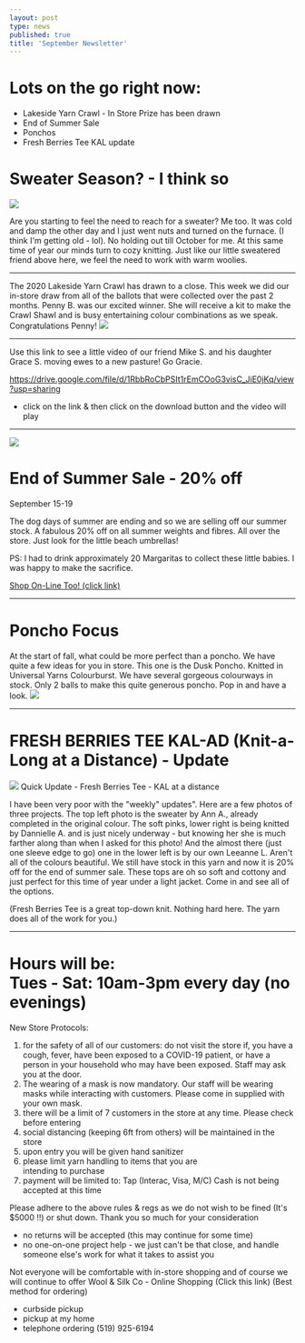 ```yaml
---
layout: post
type: news
published: true
title: 'September Newsletter'
---
```

<h1>Lots on the go right now:</h1>

- Lakeside Yarn Crawl - In Store Prize has been drawn
- End of Summer Sale
- Ponchos
- Fresh Berries Tee KAL update

<h1>Sweater Season? - I think so</h1>

<img src="/img/horse_sweater.jpg" /> 

 Are you starting to feel the need to reach for a sweater? Me too. It was cold and damp the other day and I just went nuts and turned on the furnace. (I think I'm getting old - lol). No holding out till October for me. At this same time of year our minds turn to cozy knitting. Just like our little sweatered friend above here, we feel the need to work with warm woolies.
<hr />
The 2020 Lakeside Yarn Crawl has drawn to a close. This week we did our in-store draw from all of the ballots that were collected over the past 2 months. Penny B. was our excited winner. She will receive a kit to make the Crawl Shawl and is busy entertaining colour combinations as we speak. Congratulations Penny!
<img src="/img/lakeside_crawl.jpg" />
<hr />
Use this link to see a little video of our friend Mike S. and his daughter Grace S. moving ewes to a new pasture! Go Gracie.

<a href="https://drive.google.com/file/d/1RbbRoCbPSIt1rEmCOoG3visC_JiE0jKq/view?usp=sharing">https://drive.google.com/file/d/1RbbRoCbPSIt1rEmCOoG3visC_JiE0jKq/view?usp=sharing</a>

- click on the link & then click on the download button and the video will play
<hr />
<img src="/img/summer_sale.jpg" /> 
<h1>End of Summer Sale - 20% off</h1>

September 15-19

The dog days of summer are ending and so we are selling off our summer stock. A fabulous 20% off on all summer weights and fibres. All over the store. Just look for the little beach umbrellas! 

PS: I had to drink approximately 20 Margaritas to collect these little babies. I was happy to make the sacrifice. 
 
<a href="https://www.woolandsilkcoshop.com/">Shop On-Line Too! (click link) </a>
<hr />
<h1>Poncho Focus</h1>
At the start of fall, what could be more perfect than a poncho. We have quite a few ideas for you in store. This one is the Dusk Poncho. Knitted in Universal Yarns Colourburst. We have several gorgeous colourways in stock. Only 2 balls to make this quite generous poncho. Pop in and have a look.
<img src="/img/poncho_focus.jpg" /> 
<hr />
<h1>FRESH BERRIES TEE
KAL-AD (Knit-a-Long at a Distance) - Update</h1>
<img src="/img/kal_update.jpg" />
Quick Update - Fresh Berries Tee - KAL at a distance   

I have been very poor with the "weekly" updates".  Here are a few photos of three projects. The top left photo is the sweater by Ann A., already completed in the original colour. The soft pinks, lower right is being knitted  by Dannielle A. and is just nicely underway - but knowing her she is much farther along than when I asked for this photo! And the almost there (just one sleeve edge to go) one in the lower left is by our own Leeanne L. Aren't all of the colours beautiful. We still have stock in this yarn and now it is 20% off for the end of summer sale. These tops are oh so soft and cottony and just perfect for this time of year under a light jacket. Come in and see all of the options.

(Fresh Berries Tee is a great top-down knit. Nothing hard here. The yarn does all of the work for you.)
<hr />
<h1>Hours will be:<br />
Tues - Sat:  10am-3pm every day  (no evenings)</h1>

New Store Protocols:
1) for the safety of all of our customers: 
     do not visit the store if, you have a cough, fever,
    have been exposed to a COVID-19 patient, or have a
    person in your household who may have been
    exposed. Staff may ask you at the door.
2) The wearing of a mask is now mandatory.  Our staff
    will be wearing masks while interacting with
    customers. Please come in supplied with your own
    mask.  
3) there will be a limit of 7 customers in the store at any
    time. Please check before entering
4) social distancing (keeping 6ft from others) will be
    maintained in the store
5) upon entry you will be given hand sanitizer
6) please limit yarn handling to items that you are  
    intending to purchase
7) payment will be limited to:  Tap (Interac, Visa, M/C) 
    Cash is not being accepted at this time

Please adhere to the above rules & regs as we do not wish to be fined (It's $5000 !!) or shut down.
Thank you so much for your consideration

- no returns will be accepted 
   (this may continue for some time)
- no one-on-one project help - we just can't be that
  close, and handle someone else's work for what
   it takes to assist you

Not everyone will be comfortable with in-store shopping and of course we will continue to offer
Wool & Silk Co - Online Shopping   (Click this link)
(Best method for ordering)
- curbside pickup
- pickup at my home
- telephone ordering  (519) 925-6194


